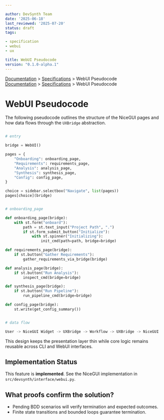 ```yaml
---

author: DevSynth Team
date: '2025-06-18'
last_reviewed: '2025-07-20'
status: draft
tags:

- specification
- webui
- ux

title: WebUI Pseudocode
version: "0.1.0-alpha.1"
---
```

<div class="breadcrumbs">
<a href="../index.md">Documentation</a> &gt; <a href="index.md">Specifications</a> &gt; WebUI Pseudocode
</div>

<div class="breadcrumbs">
<a href="../index.md">Documentation</a> &gt; <a href="index.md">Specifications</a> &gt; WebUI Pseudocode
</div>

# WebUI Pseudocode

The following pseudocode outlines the structure of the NiceGUI pages and how data flows through the `UXBridge` abstraction.

```python

# entry

bridge = WebUI()

pages = {
    "Onboarding": onboarding_page,
    "Requirements": requirements_page,
    "Analysis": analysis_page,
    "Synthesis": synthesis_page,
    "Config": config_page,
}

choice = sidebar.selectbox("Navigate", list(pages))
pages[choice](bridge)
```

```python

# onboarding_page

def onboarding_page(bridge):
    with st.form("onboard"):
        path = st.text_input("Project Path", ".")
        if st.form_submit_button("Initialize"):
            with st.spinner("Initializing"):
                init_cmd(path=path, bridge=bridge)

def requirements_page(bridge):
    if st.button("Gather Requirements"):
        gather_requirements_via_bridge(bridge)

def analysis_page(bridge):
    if st.button("Run Analysis"):
        inspect_cmd(bridge=bridge)

def synthesis_page(bridge):
    if st.button("Run Pipeline"):
        run_pipeline_cmd(bridge=bridge)

def config_page(bridge):
    st.write(get_config_summary())
```

```python

# data flow

User -> NiceGUI Widget -> UXBridge -> Workflow -> UXBridge -> NiceGUI
```

This design keeps the presentation layer thin while core logic remains reusable across CLI and WebUI interfaces.
## Implementation Status

This feature is **implemented**. See the NiceGUI implementation in `src/devsynth/interface/webui.py`.

## What proofs confirm the solution?
- Pending BDD scenarios will verify termination and expected outcomes.
- Finite state transitions and bounded loops guarantee termination.
